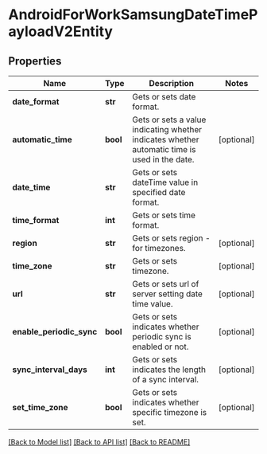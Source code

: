 # AndroidForWorkSamsungDateTimePayloadV2Entity

## Properties
Name | Type | Description | Notes
------------ | ------------- | ------------- | -------------
**date_format** | **str** | Gets or sets date format. | 
**automatic_time** | **bool** | Gets or sets a value indicating whether indicates whether automatic time is used in the date. | [optional] 
**date_time** | **str** | Gets or sets dateTime value in specified date format. | 
**time_format** | **int** | Gets or sets time format. | 
**region** | **str** | Gets or sets region - for timezones. | [optional] 
**time_zone** | **str** | Gets or sets timezone. | [optional] 
**url** | **str** | Gets or sets url of server setting date time value. | [optional] 
**enable_periodic_sync** | **bool** | Gets or sets indicates whether periodic sync is enabled or not. | [optional] 
**sync_interval_days** | **int** | Gets or sets indicates the length of a sync interval. | [optional] 
**set_time_zone** | **bool** | Gets or sets indicates whether specific timezone is set. | [optional] 

[[Back to Model list]](../README.md#documentation-for-models) [[Back to API list]](../README.md#documentation-for-api-endpoints) [[Back to README]](../README.md)



